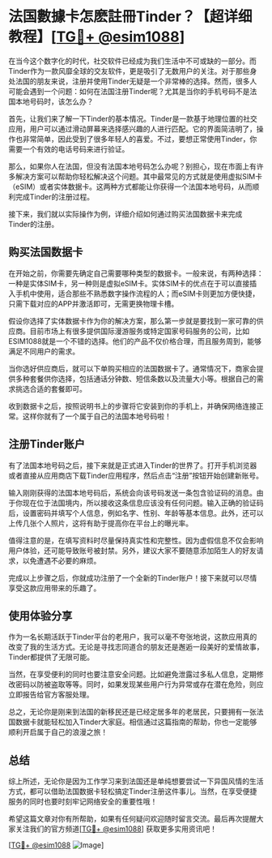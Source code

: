 # 法国數據卡怎麽註冊Tinder？【超详细教程】[[TG💪+ @esim1088](https://t.me/s/esim1088)]

在当今这个数字化的时代，社交软件已经成为我们生活中不可或缺的一部分。而Tinder作为一款风靡全球的交友软件，更是吸引了无数用户的关注。对于那些身处法国的朋友来说，注册并使用Tinder无疑是一个非常棒的选择。然而，很多人可能会遇到一个问题：如何在法国注册Tinder呢？尤其是当你的手机号码不是法国本地号码时，该怎么办？

首先，让我们来了解一下Tinder的基本情况。Tinder是一款基于地理位置的社交应用，用户可以通过滑动屏幕来选择感兴趣的人进行匹配。它的界面简洁明了，操作也非常简单，因此受到了很多年轻人的喜爱。不过，要想正常使用Tinder，你需要一个有效的电话号码来进行验证。

那么，如果你人在法国，但没有法国本地号码怎么办呢？别担心，现在市面上有许多解决方案可以帮助你轻松解决这个问题。其中最常见的方式就是使用虚拟SIM卡（eSIM）或者实体数据卡。这两种方式都能让你获得一个法国本地号码，从而顺利完成Tinder的注册过程。

接下来，我们就以实际操作为例，详细介绍如何通过购买法国数据卡来完成Tinder的注册。

## 购买法国数据卡

在开始之前，你需要先确定自己需要哪种类型的数据卡。一般来说，有两种选择：一种是实体SIM卡，另一种则是虚拟eSIM卡。实体SIM卡的优点在于可以直接插入手机中使用，适合那些不熟悉数字操作流程的人；而eSIM卡则更加方便快捷，只需下载对应的APP并激活即可，无需更换物理卡槽。

假设你选择了实体数据卡作为你的解决方案，那么第一步就是要找到一家可靠的供应商。目前市场上有很多提供国际漫游服务或特定国家号码服务的公司，比如ESIM1088就是一个不错的选择。他们的产品不仅价格合理，而且服务周到，能够满足不同用户的需求。

当你选好供应商后，就可以下单购买相应的法国数据卡了。通常情况下，商家会提供多种套餐供你选择，包括通话分钟数、短信条数以及流量大小等。根据自己的需求挑选合适的套餐即可。

收到数据卡之后，按照说明书上的步骤将它安装到你的手机上，并确保网络连接正常。这样你就有了一个属于自己的法国本地号码啦！

## 注册Tinder账户

有了法国本地号码之后，接下来就是正式进入Tinder的世界了。打开手机浏览器或者直接从应用商店下载Tinder应用程序，然后点击“注册”按钮开始创建新账号。

输入刚刚获得的法国本地号码后，系统会向该号码发送一条包含验证码的消息。由于你现在位于法国境内，所以接收这条信息应该没有任何问题。输入正确的验证码后，设置密码并填写个人信息，例如名字、性别、年龄等基本信息。此外，还可以上传几张个人照片，这将有助于提高你在平台上的曝光率。

值得注意的是，在填写资料时尽量保持真实性和完整性。因为虚假信息不仅会影响用户体验，还可能导致账号被封禁。另外，建议大家不要随意添加陌生人的好友请求，以免遭遇不必要的麻烦。

完成以上步骤之后，你就成功注册了一个全新的Tinder账户！接下来就可以尽情享受这款应用带来的乐趣了。

## 使用体验分享

作为一名长期活跃于Tinder平台的老用户，我可以毫不夸张地说，这款应用真的改变了我的生活方式。无论是寻找志同道合的朋友还是邂逅一段美好的爱情故事，Tinder都提供了无限可能。

当然，在享受便利的同时也要注意安全问题。比如避免泄露过多私人信息，定期修改密码以防被盗取等等。同时，如果发现某些用户行为异常或存在潜在危险，则应立即报告给官方客服处理。

总之，无论你是刚来到法国的新移民还是已经定居多年的老居民，只要拥有一张法国数据卡就能轻松加入Tinder大家庭。相信通过这篇指南的帮助，你也一定能够顺利开启属于自己的浪漫之旅！

## 总结

综上所述，无论你是因为工作学习来到法国还是单纯想要尝试一下异国风情的生活方式，都可以借助法国数据卡轻松搞定Tinder注册这件事儿。当然，在享受便捷服务的同时也要时刻牢记网络安全的重要性哦！

希望这篇文章对你有所帮助，如果有任何疑问欢迎随时留言交流。最后再次提醒大家关注我们的官方频道[[TG💪+ @esim1088](https://t.me/s/esim1088)] 获取更多实用资讯吧！

[[TG💪+ @esim1088](https://t.me/s/esim1088) ![Image](https://i.postimg.cc/4NQfJmqS/Snipaste-2025-05-13-00-14-12.png)]